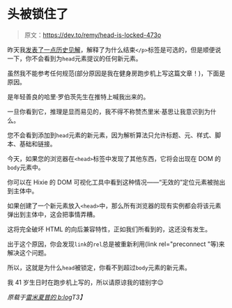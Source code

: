 # 头被锁住了

> 原文：<https://dev.to/remy/head-is-locked-473o>

昨天我[发表了一点历史见解](https://remysharp.com/2019/09/12/why-some-html-is-optional)，解释了为什么结束`</p>`标签是可选的，但是顺便说一下，你不会看到为`head`元素提议的任何新元素。

虽然我不能参考任何规范(部分原因是我在健身房跑步机上写这篇文章！)，下面是原因。

是年轻善良的哈里·罗伯茨先生在推特上喊我出来的。

一旦你看到它，推理是显而易见的，我不得不称赞杰里米·基思让我意识到为什么。

您不会看到添加到`head`元素的新元素，因为解析算法只允许标题、元、样式、脚本、基础和链接。

今天，如果您的浏览器在`<head>`标签中发现了其他东西，它将会出现在 DOM 的`body`元素中。

你可以在 Hixie 的 DOM 可视化工具中看到这种情况——“无效的”定位元素被抛出到主体中。

如果创建了一个新元素放入`<head>`中，那么所有浏览器的现有实例都会将该元素弹出到主体中，这会把事情弄糟。

这将完全破坏 HTML 的向后兼容特性，正如我们所看到的，这还没有发生。

出于这个原因，你会发现`link`的`rel`总是被重新利用(link rel="preconnect "等)来解决这个问题。

所以，这就是为什么`head`被锁定，你看不到超过`body`元素的新元素。

我 41 岁生日时在跑步机上写的，所以请原谅我的错别字😉

*原载于[雷米夏普的 b:log](https://remysharp.com/2019/09/13/head-is-locked)T3】*
